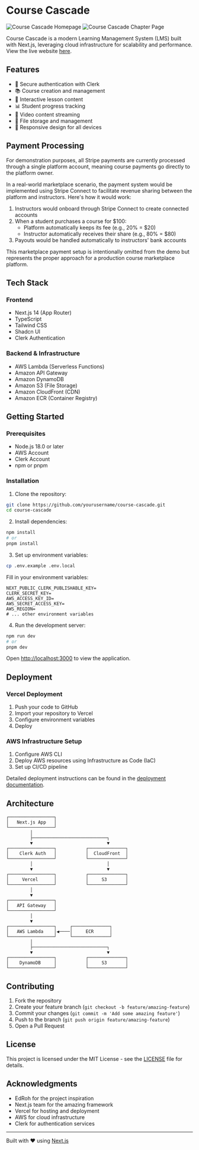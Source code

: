 # Course Cascade

![Course Cascade Homepage](https://i.imgur.com/irWkHlZ.png)
![Course Cascade Chapter Page](https://i.imgur.com/UxbVzUf.png)

Course Cascade is a modern Learning Management System (LMS) built with Next.js, leveraging cloud infrastructure for scalability and performance. View the live website [here](https://course-cascade.vercel.app/).

## Features

- 🔐 Secure authentication with Clerk
- 📚 Course creation and management
- 📝 Interactive lesson content
- 📊 Student progress tracking
- 🎥 Video content streaming
- 💾 File storage and management
- 📱 Responsive design for all devices

## Payment Processing

For demonstration purposes, all Stripe payments are currently processed through a single platform account, meaning course payments go directly to the platform owner.

In a real-world marketplace scenario, the payment system would be implemented using Stripe Connect to facilitate revenue sharing between the platform and instructors. Here's how it would work:

1. Instructors would onboard through Stripe Connect to create connected accounts
2. When a student purchases a course for $100:
   - Platform automatically keeps its fee (e.g., 20% = $20)
   - Instructor automatically receives their share (e.g., 80% = $80)
3. Payouts would be handled automatically to instructors' bank accounts

This marketplace payment setup is intentionally omitted from the demo but represents the proper approach for a production course marketplace platform.

## Tech Stack

### Frontend

- Next.js 14 (App Router)
- TypeScript
- Tailwind CSS
- Shadcn UI
- Clerk Authentication

### Backend & Infrastructure

- AWS Lambda (Serverless Functions)
- Amazon API Gateway
- Amazon DynamoDB
- Amazon S3 (File Storage)
- Amazon CloudFront (CDN)
- Amazon ECR (Container Registry)

## Getting Started

### Prerequisites

- Node.js 18.0 or later
- AWS Account
- Clerk Account
- npm or pnpm

### Installation

1. Clone the repository:

```bash
git clone https://github.com/yourusername/course-cascade.git
cd course-cascade
```

2. Install dependencies:

```bash
npm install
# or
pnpm install
```

3. Set up environment variables:

```bash
cp .env.example .env.local
```

Fill in your environment variables:

```
NEXT_PUBLIC_CLERK_PUBLISHABLE_KEY=
CLERK_SECRET_KEY=
AWS_ACCESS_KEY_ID=
AWS_SECRET_ACCESS_KEY=
AWS_REGION=
# ... other environment variables
```

4. Run the development server:

```bash
npm run dev
# or
pnpm dev
```

Open [http://localhost:3000](http://localhost:3000) to view the application.

## Deployment

### Vercel Deployment

1. Push your code to GitHub
2. Import your repository to Vercel
3. Configure environment variables
4. Deploy

### AWS Infrastructure Setup

1. Configure AWS CLI
2. Deploy AWS resources using Infrastructure as Code (IaC)
3. Set up CI/CD pipeline

Detailed deployment instructions can be found in the [deployment documentation](docs/deployment.md).

## Architecture

```
┌─────────────────┐
│   Next.js App   │
└─────────────────┘
         │
         ├────────────────────────────┐
         ▼                            ▼
┌─────────────────┐           ┌──────────────┐
│    Clerk Auth   │           │  CloudFront  │
└─────────────────┘           └──────────────┘
         │                            │
         ▼                            ▼
┌─────────────────┐           ┌──────────────┐
│     Vercel      │           │     S3       │
└─────────────────┘           └──────────────┘
         │
         ▼
┌─────────────────┐
│   API Gateway   │
└─────────────────┘
         │
         ▼
┌─────────────────┐     ┌──────────────┐
│   AWS Lambda    │◀────│     ECR      │
└─────────────────┘     └──────────────┘
         │
         ├────────────────────────────┐
         ▼                            ▼
┌─────────────────┐           ┌──────────────┐
│    DynamoDB     │           │     S3       │
└─────────────────┘           └──────────────┘
```

## Contributing

1. Fork the repository
2. Create your feature branch (`git checkout -b feature/amazing-feature`)
3. Commit your changes (`git commit -m 'Add some amazing feature'`)
4. Push to the branch (`git push origin feature/amazing-feature`)
5. Open a Pull Request

## License

This project is licensed under the MIT License - see the [LICENSE](LICENSE) file for details.

## Acknowledgments
- EdRoh for the project inspiration
- Next.js team for the amazing framework
- Vercel for hosting and deployment
- AWS for cloud infrastructure
- Clerk for authentication services

---

Built with ❤️ using [Next.js](https://nextjs.org/)
